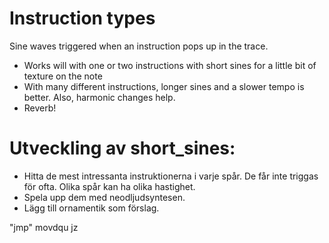 
# Instruction types

Sine waves triggered when an instruction pops up in the trace. 
- Works will with one or two instructions with short sines for a little bit of texture on the note
- With many different instructions, longer sines and a slower tempo is better. Also, harmonic changes help.
- Reverb!




# Utveckling av short_sines:

- Hitta de mest intressanta instruktionerna i varje spår. De får inte triggas för ofta. Olika spår kan ha olika hastighet.
- Spela upp dem med neodljudsyntesen.
- Lägg till ornamentik som förslag.


"jmp"
movdqu
jz